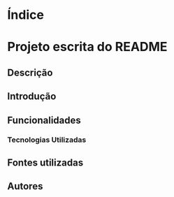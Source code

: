 # Índice

# Projeto escrita do README

## Descrição 

## Introdução

## Funcionalidades

### Tecnologias Utilizadas

## Fontes utilizadas

## Autores